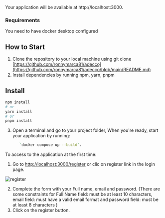 

Your application will be available at http://localhost:3000.

### Requirements

You need to have docker desktop configured

## How to Start

1. Clone the repository to your local machine using git clone [https://github.com/ronnymarca81/adecco](https://github.com/ronnymarca81/adecco/blob/main/README.md)
2. Install dependencies by running npm, yarn, pnpm
   
## Install

```sh
npm install
# or
yarn install
# or
pnpm install
```

3. Open a terminal and go to your project folder, When you're ready, start your application by running:
   ```sh
      `docker compose up --build`.
   ```

To access to the application at the first time:
1. Go to [http://localhost:3000/register](http://localhost:3000/register) or clic on register link in the login page.

![register](https://github.com/ronnymarca81/adecco/assets/107527808/55f9abaa-85d9-437f-9b94-fc1cbf05325c)

2. Complete the form with your Full name, email and password. (There are some constraints for Full Name field: must be at least 10 characters, email field: must have a valid email format and password field: must be at least 8 characters )
4. Click on the register button.



